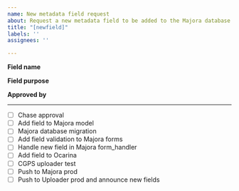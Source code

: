 ```yaml
---
name: New metadata field request
about: Request a new metadata field to be added to the Majora database and uploader
title: "[newfield]"
labels: ''
assignees: ''

---
```


**Field name**

**Field purpose**

**Approved by**

***
* [ ] Chase approval
* [ ] Add field to Majora model
* [ ] Majora database migration
* [ ] Add field validation to Majora forms
* [ ] Handle new field in Majora form_handler
* [ ] Add field to Ocarina
* [ ] CGPS uploader test
* [ ] Push to Majora prod
* [ ] Push to Uploader prod and announce new fields
